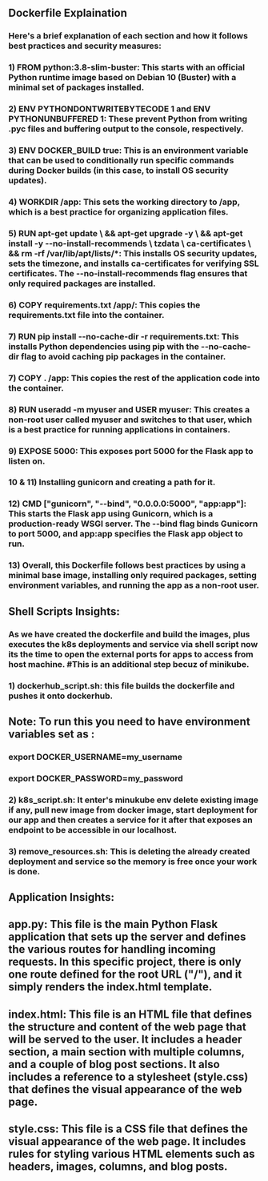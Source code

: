 
## Dockerfile Explaination

### Here's a brief explanation of each section and how it follows best practices and security measures:

### 1) FROM python:3.8-slim-buster: This starts with an official Python runtime image based on Debian 10 (Buster) with a minimal set of packages installed.

### 2) ENV PYTHONDONTWRITEBYTECODE 1 and ENV PYTHONUNBUFFERED 1: These prevent Python from writing .pyc files and buffering output to the console, respectively.

### 3) ENV DOCKER_BUILD true: This is an environment variable that can be used to conditionally run specific commands during Docker builds (in this case, to install OS security updates).

### 4) WORKDIR /app: This sets the working directory to /app, which is a best practice for organizing application files.

### 5) RUN apt-get update \ && apt-get upgrade -y \ && apt-get install -y --no-install-recommends \ tzdata \ ca-certificates \ && rm -rf /var/lib/apt/lists/*: This installs OS security updates, sets the timezone, and installs ca-certificates for verifying SSL certificates. The --no-install-recommends flag ensures that only required packages are installed.

### 6) COPY requirements.txt /app/: This copies the requirements.txt file into the container.

### 7) RUN pip install --no-cache-dir -r requirements.txt: This installs Python dependencies using pip with the --no-cache-dir flag to avoid caching pip packages in the container.

### 7) COPY . /app: This copies the rest of the application code into the container.

### 8) RUN useradd -m myuser and USER myuser: This creates a non-root user called myuser and switches to that user, which is a best practice for running applications in containers.

### 9) EXPOSE 5000: This exposes port 5000 for the Flask app to listen on.

### 10 & 11) Installing gunicorn and creating a path for it.

### 12) CMD ["gunicorn", "--bind", "0.0.0.0:5000", "app:app"]: This starts the Flask app using Gunicorn, which is a production-ready WSGI server. The --bind flag binds Gunicorn to port 5000, and app:app specifies the Flask app object to run.

### 13) Overall, this Dockerfile follows best practices by using a minimal base image, installing only required packages, setting environment variables, and running the app as a non-root user.


## Shell Scripts Insights:

### As we have created the dockerfile and build the images, plus executes the k8s deployments and service via shell script now its the time to open the external ports for apps to access from host machine. #This is an additional step becuz of minikube.

### 1) dockerhub_script.sh: this file builds the dockerfile and pushes it onto dockerhub. 

## Note: To run this you need to have environment variables set as :

### export DOCKER_USERNAME=my_username
### export DOCKER_PASSWORD=my_password

### 2) k8s_script.sh: It enter's minukube env delete existing image if any, pull new image from docker image, start deployment for our app and then creates a service for it after that exposes an endpoint to be accessible in our localhost.

### 3) remove_resources.sh: This is deleting the already created deployment and service so the memory is free once your work is done.



## Application Insights: 
## app.py: This file is the main Python Flask application that sets up the server and defines the various routes for handling incoming requests. In this specific project, there is only one route defined for the root URL ("/"), and it simply renders the index.html template.

## index.html: This file is an HTML file that defines the structure and content of the web page that will be served to the user. It includes a header section, a main section with multiple columns, and a couple of blog post sections. It also includes a reference to a stylesheet (style.css) that defines the visual appearance of the web page.

## style.css: This file is a CSS file that defines the visual appearance of the web page. It includes rules for styling various HTML elements such as headers, images, columns, and blog posts.